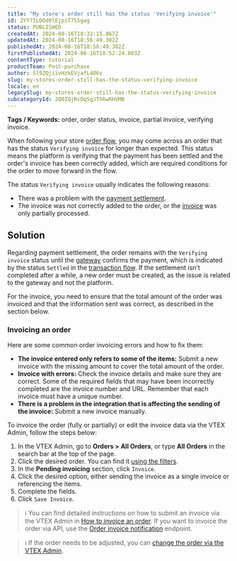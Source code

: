 ```yaml
---
title: "​​My store's order still has the status 'Verifying invoice'"
id: 2YY7ILOOd0lEjpiT7SSgag
status: PUBLISHED
createdAt: 2024-08-16T18:32:15.867Z
updatedAt: 2024-08-16T18:56:49.382Z
publishedAt: 2024-08-16T18:56:49.382Z
firstPublishedAt: 2024-08-16T18:52:24.803Z
contentType: tutorial
productTeam: Post-purchase
author: 5l9ZQjiivHzkEVjafL4O6v
slug: my-stores-order-still-has-the-status-verifying-invoice
locale: en
legacySlug: my-stores-order-still-has-the-status-verifying-invoice
subcategoryId: 2Q0IQjRcOqSgJTh6wRHVMB
---
```


**Tags / Keywords:** order, order status, invoice, partial invoice, verifying invoice.

When following your store [order flow](https://help.vtex.com/en/tutorial/fluxo-e-status-de-pedidos--tutorials_196), you may come across an order that has the status `Verifying invoice` for longer than expected. This status means the platform is verifying that the payment has been settled and the order's invoice has been correctly added, which are required conditions for the order to move forward in the flow.

The status `Verifying invoice` usually indicates the following reasons:

* There was a problem with the [payment settlement](https://help.vtex.com/en/tutorial/configurar-tempo-maximo-para-captura-automatica--7dwcaxrcgcFJUk7umqPBw2).
* The invoice was not correctly added to the order, or the [invoice](https://help.vtex.com/en/tutorial/faturar-um-pedido-manualmente--7p1h852V5t54KyscpgxE2v) was only partially processed.

## Solution

Regarding payment settlement, the order remains with the `Verifying invoice` status until the [gateway](https://help.vtex.com/en/tracks/pagamentos--6GAS7ZzGAm7AGoEAwDbwJG/kdPbEIWf8Xq8tESQvViMB#gateway) confirms the payment, which is indicated by the status `Settled` in the [transaction flow](https://help.vtex.com/en/tracks/pagamentos--6GAS7ZzGAm7AGoEAwDbwJG/1xjzgJZvqwaI1rfxLMCC3Y). If the settlement isn’t completed after a while, a new order must be created, as the issue is related to the gateway and not the platform.

For the invoice, you need to ensure that the total amount of the order was invoiced and that the information sent was correct, as described in the section below.

### Invoicing an order

Here are some common order invoicing errors and how to fix them:

* **The invoice entered only refers to some of the items:** Submit a new invoice with the missing amount to cover the total amount of the order.
* **Invoice with errors:** Check the invoice details and make sure they are correct. Some of the required fields that may have been incorrectly completed are the invoice number and URL. Remember that each invoice must have a unique number.
* **There is a problem in the integration that is affecting the sending of the invoice:** Submit a new invoice manually.

To invoice the order (fully or partially) or edit the invoice data via the VTEX Admin, follow the steps below:

1. In the VTEX Admin, go to **Orders > All Orders**, or type **All Orders** in the search bar at the top of the page.
2. Click the desired order. You can find it [using the filters](https://help.vtex.com/en/tutorial/como-filtrar-pedidos--tutorials_192).
3. In the **Pending invoicing** section, click `Invoice`.
4. Click the desired option, either sending the invoice as a single invoice or referencing the items.
5. Complete the fields.
6. Click `Save Invoice`.

>ℹ️ You can find detailed instructions on how to submit an invoice via the VTEX Admin in [How to invoice an order](https://help.vtex.com/en/tutorial/faturar-um-pedido-manualmente--7p1h852V5t54KyscpgxE2v). If you want to invoice the order via API, use the [Order invoice notification](https://developers.vtex.com/docs/api-reference/orders-api#post-/api/oms/pvt/orders/-orderId-/invoice) endpoint.

>ℹ️ If the order needs to be adjusted, you can [change the order via the VTEX Admin](https://help.vtex.com/en/tutorial/como-alterar-pedidos-beta--7btlG91rb6sHpW1dkd2kBw).

